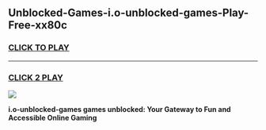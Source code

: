 
## Unblocked-Games-i.o-unblocked-games-Play-Free-xx80c
<h3>
<a href="https://premium76.site?title=i.o-unblocked-games&ref=18A1">CLICK TO PLAY</a></h3>
<hr>

<h3>
<a href="https://premium76.site?title=i.o-unblocked-games&ref=18A1">CLICK 2 PLAY</a>
  
</h3>

<a href="https://premium76.site?title=i.o-unblocked-games&ref=18A1"><img src="https://clearcache.store/games.png"></a>


**i.o-unblocked-games games unblocked: Your Gateway to Fun and Accessible Online Gaming**
